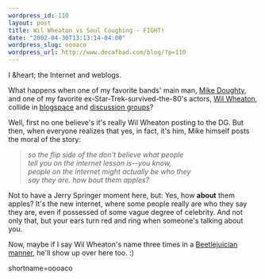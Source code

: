 ```yaml
--- 
wordpress_id: 110
layout: post
title: Wil Wheaton vs Soul Coughing - FIGHT!
date: "2002-04-30T13:13:14-04:00"
wordpress_slug: oooaco
wordpress_url: http://www.decafbad.com/blog/?p=110
---
```

<p>I &amp;heart; the Internet and weblogs.</p>
<p>What happens when one of my favorite bands' main man, <a href="http://www.superspecialquestions.com">Mike Doughty</a>, and one of my favorite ex-Star-Trek-survived-the-80's actors, <a href="http://www.wilwheaton.net">Wil Wheaton</a>, collide in <a href="http://www.wilwheaton.net/mt/archives/001030.php">blogspace</a> and <a href="http://www.templar.com/doughty/forum/messages/3857/4818.html?TuesdayApril3020021007am">discussion groups</a>?</p>
<p>Well, first no one believe's it's really Wil Wheaton posting to the DG.  But then, when everyone realizes that yes, in fact, it's him, Mike himself posts the moral of the story:<blockquote><i>so the flip side of the don't believe what people<br />
tell you on the internet lesson is--you know,<br />
people on the internet might actually be who they<br />
say they are. how bout them apples?</i></blockquote>Not to have a Jerry Springer moment here, but:  Yes, how <b>about</b> them apples?  It's the new internet, where some people really are who they say they are, even if possessed of some vague degree of celebrity.  And not only that, but your ears turn red and ring when someone's talking about you.</p>
<p>Now, maybe if I say Wil Wheaton's name three times in a <a href="http://us.imdb.com/Title?0094721">Beetlejuician manner</a>, he'll show up over here too.  :)</p>
<!--more-->
shortname=oooaco
